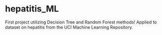 # hepatitis_ML
First project utilizing Decision Tree and Random Forest methods! Applied to dataset on hepatitis from the UCI Machine Learning Repository.
